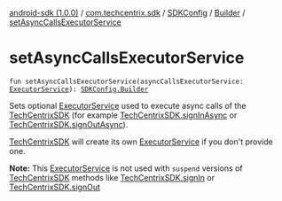 [android-sdk (1.0.0)](../../../index.md) / [com.techcentrix.sdk](../../index.md) / [SDKConfig](../index.md) / [Builder](index.md) / [setAsyncCallsExecutorService](./set-async-calls-executor-service.md)

# setAsyncCallsExecutorService

`fun setAsyncCallsExecutorService(asyncCallsExecutorService: `[`ExecutorService`](https://developer.android.com/reference/java/util/concurrent/ExecutorService.html)`): `[`SDKConfig.Builder`](index.md)

Sets optional [ExecutorService](https://developer.android.com/reference/java/util/concurrent/ExecutorService.html) used to execute async calls of the [TechCentrixSDK](../../-tech-centrix-s-d-k/index.md)
(for example [TechCentrixSDK.signInAsync](../../-tech-centrix-s-d-k/sign-in-async.md) or [TechCentrixSDK.signOutAsync](../../-tech-centrix-s-d-k/sign-out-async.md)).

[TechCentrixSDK](../../-tech-centrix-s-d-k/index.md) will create its own [ExecutorService](https://developer.android.com/reference/java/util/concurrent/ExecutorService.html) if you don't provide one.

**Note:** This [ExecutorService](https://developer.android.com/reference/java/util/concurrent/ExecutorService.html) is not used with `suspend` versions of [TechCentrixSDK](../../-tech-centrix-s-d-k/index.md) methods like
[TechCentrixSDK.signIn](../../-tech-centrix-s-d-k/sign-in.md) or [TechCentrixSDK.signOut](../../-tech-centrix-s-d-k/sign-out.md)

